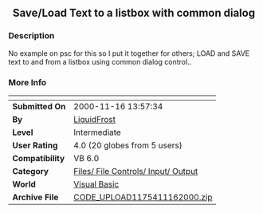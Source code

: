 ﻿<div align="center">

## Save/Load Text to a listbox with common dialog


</div>

### Description

No example on psc for this so I put it together for others; LOAD and SAVE text to and from a listbox using common dialog control..
 
### More Info
 


<span>             |<span>
---                |---
**Submitted On**   |2000-11-16 13:57:34
**By**             |[LiquidFrost](https://github.com/Planet-Source-Code/PSCIndex/blob/master/ByAuthor/liquidfrost.md)
**Level**          |Intermediate
**User Rating**    |4.0 (20 globes from 5 users)
**Compatibility**  |VB 6\.0
**Category**       |[Files/ File Controls/ Input/ Output](https://github.com/Planet-Source-Code/PSCIndex/blob/master/ByCategory/files-file-controls-input-output__1-3.md)
**World**          |[Visual Basic](https://github.com/Planet-Source-Code/PSCIndex/blob/master/ByWorld/visual-basic.md)
**Archive File**   |[CODE\_UPLOAD1175411162000\.zip](https://github.com/Planet-Source-Code/liquidfrost-save-load-text-to-a-listbox-with-common-dialog__1-12847/archive/master.zip)








